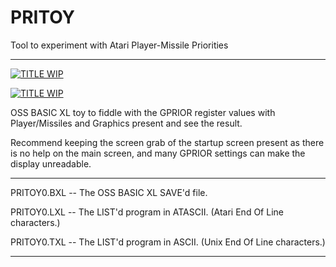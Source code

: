 # PRITOY
Tool to experiment with Atari Player-Missile Priorities

---

[![TITLE WIP](https://github.com/kenjennings/PRITOY/raw/master/PRITOY0-TITLE.png)]("Title") 

[![TITLE WIP](https://github.com/kenjennings/PRITOY/raw/master/PRITOY0-SCREEN.png)]("Program") 

OSS BASIC XL toy to fiddle with the GPRIOR register values with Player/Missiles and Graphics present and see the result.

Recommend keeping the screen grab of the startup screen present as there is no help on the main screen, and many GPRIOR settings can make the display unreadable.

---

PRITOY0.BXL -- The OSS BASIC XL SAVE'd file.

PRITOY0.LXL -- The LIST'd program in ATASCII. (Atari End Of Line characters.)

PRITOY0.TXL -- The LIST'd program in ASCII. (Unix End Of Line characters.)

---
